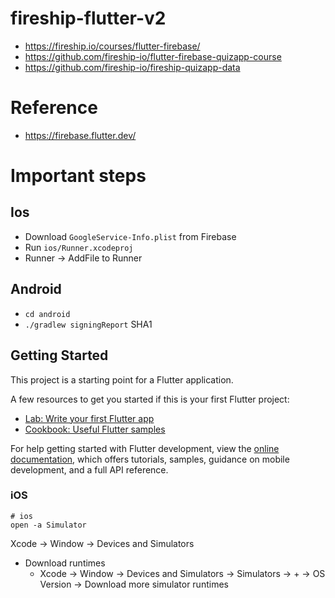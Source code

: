 # fireship-flutter-v2
* https://fireship.io/courses/flutter-firebase/
* https://github.com/fireship-io/flutter-firebase-quizapp-course
* https://github.com/fireship-io/fireship-quizapp-data

# Reference
* https://firebase.flutter.dev/

# Important steps
## Ios
* Download ```GoogleService-Info.plist``` from Firebase
* Run ```ios/Runner.xcodeproj```
* Runner -> AddFile to Runner

## Android
* ```cd android```
* ```./gradlew signingReport``` SHA1

## Getting Started

This project is a starting point for a Flutter application.

A few resources to get you started if this is your first Flutter project:

- [Lab: Write your first Flutter app](https://docs.flutter.dev/get-started/codelab)
- [Cookbook: Useful Flutter samples](https://docs.flutter.dev/cookbook)

For help getting started with Flutter development, view the
[online documentation](https://docs.flutter.dev/), which offers tutorials,
samples, guidance on mobile development, and a full API reference.

### iOS
```
# ios
open -a Simulator
```
Xcode -> Window -> Devices and Simulators
* Download runtimes
    * Xcode -> Window -> Devices and Simulators -> Simulators -> + -> OS Version -> Download more simulator runtimes

